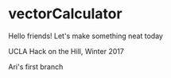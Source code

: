 # vectorCalculator
Hello friends!
Let's make something neat today

UCLA Hack on the Hill, Winter 2017

Ari's first branch
